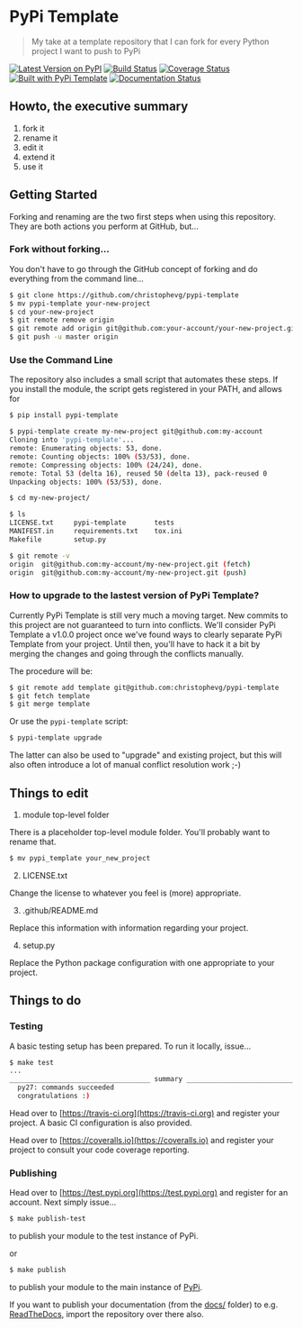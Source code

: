 # PyPi Template

> My take at a template repository that I can fork for every Python project I want to push to PyPi

[![Latest Version on PyPI](https://img.shields.io/pypi/v/pypi-template.svg)](https://pypi.python.org/pypi/pypi-template/)
[![Build Status](https://secure.travis-ci.org/christophevg/pypi-template.svg?branch=master)](http://travis-ci.org/christophevg/pypi-template)
[![Coverage Status](https://coveralls.io/repos/github/christophevg/pypi-template/badge.svg?branch=master)](https://coveralls.io/github/christophevg/pypi-template?branch=master)
[![Built with PyPi Template](https://img.shields.io/badge/PyPi_Template-v0.0.3-blue.svg)](https://github.com/christophevg/pypi-template)
[![Documentation Status](https://readthedocs.org/projects/pypi-template/badge/?version=latest)](https://pypi-template.readthedocs.io/en/latest/?badge=latest)

## Howto, the executive summary

1. fork it
2. rename it
3. edit it
4. extend it
5. use it

## Getting Started

Forking and renaming are the two first steps when using this repository. They are both actions you perform at GitHub, but...

### Fork without forking...

You don't have to go through the GitHub concept of forking and do everything from the command line...

```bash
$ git clone https://github.com/christophevg/pypi-template
$ mv pypi-template your-new-project
$ cd your-new-project
$ git remote remove origin
$ git remote add origin git@github.com:your-account/your-new-project.git
$ git push -u master origin
```

### Use the Command Line

The repository also includes a small script that automates these steps. If you install the module, the script gets registered in your PATH, and allows for

```bash
$ pip install pypi-template

$ pypi-template create my-new-project git@github.com:my-account
Cloning into 'pypi-template'...
remote: Enumerating objects: 53, done.
remote: Counting objects: 100% (53/53), done.
remote: Compressing objects: 100% (24/24), done.
remote: Total 53 (delta 16), reused 50 (delta 13), pack-reused 0
Unpacking objects: 100% (53/53), done.

$ cd my-new-project/

$ ls
LICENSE.txt		pypi-template		tests
MANIFEST.in		requirements.txt	tox.ini
Makefile		setup.py

$ git remote -v
origin	git@github.com:my-account/my-new-project.git (fetch)
origin	git@github.com:my-account/my-new-project.git (push)
```

### How to upgrade to the lastest version of PyPi Template?

Currently PyPi Template is still very much a moving target. New commits to this project are not guaranteed to turn into conflicts. We'll consider PyPi Template a v1.0.0 project once we've found ways to clearly separate PyPi Template from your project. Until then, you'll have to hack it a bit by merging the changes and going through the conflicts manually.

The procedure will be:

```bash
$ git remote add template git@github.com:christophevg/pypi-template
$ git fetch template
$ git merge template
```

Or use the `pypi-template` script:

```bash
$ pypi-template upgrade
```

The latter can also be used to "upgrade" and existing project, but this will also often introduce a lot of manual conflict resolution work ;-)

## Things to edit

1. module top-level folder

There is a placeholder top-level module folder. You'll probably want to rename that.

```bash
$ mv pypi_template your_new_project
```

2. LICENSE.txt

Change the license to whatever you feel is (more) appropriate.

3. .github/README.md

Replace this information with information regarding your project.

4. setup.py

Replace the Python package configuration with one appropriate to your project.

## Things to do

### Testing

A basic testing setup has been prepared. To run it locally, issue...

```bash
$ make test
...
___________________________________ summary ____________________________________
  py27: commands succeeded
  congratulations :)
```

Head over to [https://travis-ci.org](https://travis-ci.org) and register your project. A basic CI configuration is also provided.

Head over to [https://coveralls.io](https://coveralls.io) and register your project to consult your code coverage reporting.

### Publishing

Head over to [https://test.pypi.org](https://test.pypi.org) and register for an account. Next simply issue...

```bash
$ make publish-test
```

to publish your module to the test instance of PyPi.

or

```bash
$ make publish
```

to publish your module to the main instance of  [PyPi](https://pypi.org).

If you want to publish your documentation (from the [docs/](docs/) folder) to e.g. [ReadTheDocs](https://readthedocs.org), import the repository over there also.
